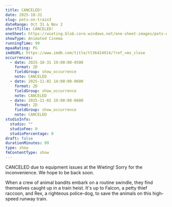 ```yaml
---
title: CANCELED!
date: 2025-10-31
slug: pets-on-train3
dateRange: Oct 31 & Nov 2
shortTitle: CANCELED!
oneSheet: https://wieting.blob.core.windows.net/one-sheet-images/pets-on-a-train.png
showType: Animated Cinema
runningTime: 99
mpaaRating: PG
imdbURL: https://www.imdb.com/title/tt36424914/?ref_=mv_close
occurrences:
  - date: 2025-10-31 19:00:00-0500
    format: 2D
    fieldGroup: show_occurrence
    note: CANCELED
  - date: 2025-11-02 14:00:00-0600
    format: 2D
    fieldGroup: show_occurrence
    note: CANCELED
  - date: 2025-11-02 19:00:00-0600
    format: 2D
    fieldGroup: show_occurrence
    note: CANCELED
studioInfo:
  studio: ""
  studioFee: 0
  studioPercentage: 0
draft: false
durationMinutes: 99
type: show
fmContentType: show
---
```

CANCELED due to equipment issues at the Wieting! Sorry for the inconvenience. We hope to be back soon.  

When a crew of animal bandits embark on a routine swindle, they find themselves caught up in a train heist. It's up to Falcon, a petty thief raccoon, and Rex, a righteous police-dog, to save the animals on this high-speed runway train.